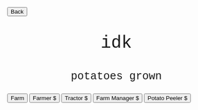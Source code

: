 <html>
<form action="https://potato2017.github.io/">
<button type="submit">Back</button>
</form>
<p class=topTitle>idk</p>
<p class=potatoes><span id=potatoes></span> potatoes grown</p>
<button type="button" onclick="farm()">Farm</button>
<button type="button" onclick="farmer()" id="farmer">Farmer $<span id=price1></span></button>
<button type="button" onclick="tractor()" id="tractor">Tractor $<span id=price2></span></button>
<button type="button" onclick="farmmanager()" id="farmmanager">Farm Manager $<span id=price3></span></button>
<button type="button" onclick="potatopeeler()" id="potatopeeler">Potato Peeler $<span id=price4></span></button>
</html>
<style>
.topTitle{
  text-align: center;
  font-family: "Courier New";
  font-size: 40px;
}
.potatoes{
  text-align: center;
  font-family: "Courier New";
  font-size: 25px;
}
</style>
<script>
var potatoes = 0;
var farmVal = 1;
var amts = [0,0,0,0];
var prices = [10,100,1000,10000];
var perFrame = [0.05,0.6,5,40]
window.setInterval(update,10)
var farm = function() {
    potatoes += farmVal;
}
var farmer = function() {
    amts[0]++;
    prices[0]*=1.2;
}
var tractor = function() {
    amts[1]++;
    prices[1]*=1.2;
}
var farmmanager = function() {
    amts[2]++;
    prices[2]*=1.2;
}
var potatopeeler = function() {
    amts[3]++;
    prices[3]*=1.2;
}
function update() {
    for(var i = 0; i < 4; i++) {
        potatoes += amts[i]*perFrame[i]
    }
    document.getElementById("potatoes").innerHTML = money;
    document.getElementById("price1").innerHTML = prices[0];
    document.getElementById("price2").innerHTML = prices[1];
    document.getElementById("price3").innerHTML = prices[2];
    document.getElementById("price4").innerHTML = prices[3];
}
</script>
